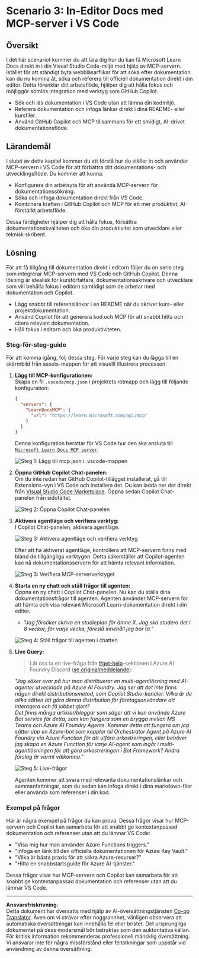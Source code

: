<!--
CO_OP_TRANSLATOR_METADATA:
{
  "original_hash": "db532b1ec386c9ce38c791653dc3c881",
  "translation_date": "2025-07-14T06:52:13+00:00",
  "source_file": "09-CaseStudy/docs-mcp/solution/scenario3/README.md",
  "language_code": "sv"
}
-->
# Scenario 3: In-Editor Docs med MCP-server i VS Code

## Översikt

I det här scenariot kommer du att lära dig hur du kan få Microsoft Learn Docs direkt in i din Visual Studio Code-miljö med hjälp av MCP-servern. Istället för att ständigt byta webbläsarflikar för att söka efter dokumentation kan du nu komma åt, söka och referera till officiell dokumentation direkt i din editor. Detta förenklar ditt arbetsflöde, hjälper dig att hålla fokus och möjliggör sömlös integration med verktyg som GitHub Copilot.

- Sök och läs dokumentation i VS Code utan att lämna din kodmiljö.
- Referera dokumentation och infoga länkar direkt i dina README- eller kursfiler.
- Använd GitHub Copilot och MCP tillsammans för ett smidigt, AI-drivet dokumentationsflöde.

## Lärandemål

I slutet av detta kapitel kommer du att förstå hur du ställer in och använder MCP-servern i VS Code för att förbättra ditt dokumentations- och utvecklingsflöde. Du kommer att kunna:

- Konfigurera din arbetsyta för att använda MCP-servern för dokumentationssökning.
- Söka och infoga dokumentation direkt från VS Code.
- Kombinera kraften i GitHub Copilot och MCP för ett mer produktivt, AI-förstärkt arbetsflöde.

Dessa färdigheter hjälper dig att hålla fokus, förbättra dokumentationskvaliteten och öka din produktivitet som utvecklare eller teknisk skribent.

## Lösning

För att få tillgång till dokumentation direkt i editorn följer du en serie steg som integrerar MCP-servern med VS Code och GitHub Copilot. Denna lösning är idealisk för kursförfattare, dokumentationsskrivare och utvecklare som vill behålla fokus i editorn samtidigt som de arbetar med dokumentation och Copilot.

- Lägg snabbt till referenslänkar i en README när du skriver kurs- eller projektdokumentation.
- Använd Copilot för att generera kod och MCP för att snabbt hitta och citera relevant dokumentation.
- Håll fokus i editorn och öka produktiviteten.

### Steg-för-steg-guide

För att komma igång, följ dessa steg. För varje steg kan du lägga till en skärmbild från assets-mappen för att visuellt illustrera processen.

1. **Lägg till MCP-konfigurationen:**  
   Skapa en fil `.vscode/mcp.json` i projektets rotmapp och lägg till följande konfiguration:  
   ```json
   {
     "servers": {
       "LearnDocsMCP": {
         "url": "https://learn.microsoft.com/api/mcp"
       }
     }
   }
   ```  
   Denna konfiguration berättar för VS Code hur den ska ansluta till [`Microsoft Learn Docs MCP server`](https://github.com/MicrosoftDocs/mcp).
   
   ![Steg 1: Lägg till mcp.json i .vscode-mappen](../../../../../../translated_images/step1-mcp-json.c06a007fccc3edfaf0598a31903c9ec71476d9fd3ae6c1b2b4321fd38688ca4b.sv.png)
    
2. **Öppna GitHub Copilot Chat-panelen:**  
   Om du inte redan har GitHub Copilot-tillägget installerat, gå till Extensions-vyn i VS Code och installera det. Du kan ladda ner det direkt från [Visual Studio Code Marketplace](https://marketplace.visualstudio.com/items?itemName=GitHub.copilot-chat). Öppna sedan Copilot Chat-panelen från sidofältet.

   ![Steg 2: Öppna Copilot Chat-panelen](../../../../../../translated_images/step2-copilot-panel.f1cc86e9b9b8cd1a85e4df4923de8bafee4830541ab255e3c90c09777fed97db.sv.png)

3. **Aktivera agentläge och verifiera verktyg:**  
   I Copilot Chat-panelen, aktivera agentläge.

   ![Steg 3: Aktivera agentläge och verifiera verktyg](../../../../../../translated_images/step3-agent-mode.cdc32520fd7dd1d149c3f5226763c1d85a06d3c041d4cc983447625bdbeff4d4.sv.png)

   Efter att ha aktiverat agentläge, kontrollera att MCP-servern finns med bland de tillgängliga verktygen. Detta säkerställer att Copilot-agenten kan nå dokumentationsservern för att hämta relevant information.
   
   ![Steg 3: Verifiera MCP-serververktyget](../../../../../../translated_images/step3-verify-mcp-tool.76096a6329cbfecd42888780f322370a0d8c8fa003ed3eeb7ccd23f0fc50c1ad.sv.png)

4. **Starta en ny chatt och ställ frågor till agenten:**  
   Öppna en ny chatt i Copilot Chat-panelen. Nu kan du ställa dina dokumentationsfrågor till agenten. Agenten använder MCP-servern för att hämta och visa relevant Microsoft Learn-dokumentation direkt i din editor.

   - *"Jag försöker skriva en studieplan för ämne X. Jag ska studera det i 8 veckor, för varje vecka, föreslå innehåll jag bör ta."*

   ![Steg 4: Ställ frågor till agenten i chatten](../../../../../../translated_images/step4-prompt-chat.12187bb001605efc5077992b621f0fcd1df12023c5dce0464f8eb8f3d595218f.sv.png)

5. **Live Query:**

   > Låt oss ta en live-fråga från [#get-help](https://discord.gg/D6cRhjHWSC)-sektionen i Azure AI Foundry Discord ([se originalmeddelande](https://discord.com/channels/1113626258182504448/1385498306720829572)):
   
   *"Jag söker svar på hur man distribuerar en multi-agentlösning med AI-agenter utvecklade på Azure AI Foundry. Jag ser att det inte finns någon direkt distributionsmetod, som Copilot Studio-kanaler. Vilka är de olika sätten att göra denna distribution för företagsanvändare att interagera och få jobbet gjort?  
Det finns många artiklar/bloggar som säger att vi kan använda Azure Bot service för detta, som kan fungera som en brygga mellan MS Teams och Azure AI Foundry Agents. Kommer detta att fungera om jag sätter upp en Azure-bot som kopplar till Orchestrator Agent på Azure AI Foundry via Azure Function för att utföra orkestreringen, eller behöver jag skapa en Azure Function för varje AI-agent som ingår i multi-agentlösningen för att göra orkestreringen i Bot Framework? Andra förslag är varmt välkomna."*

   ![Steg 5: Live-frågor](../../../../../../translated_images/step5-live-queries.49db3e4a50bea27327e3cb18c24d263b7d134930d78e7392f9515a1c00264a7f.sv.png)

   Agenten kommer att svara med relevanta dokumentationslänkar och sammanfattningar, som du sedan kan infoga direkt i dina markdown-filer eller använda som referenser i din kod.

### Exempel på frågor

Här är några exempel på frågor du kan prova. Dessa frågor visar hur MCP-servern och Copilot kan samarbeta för att snabbt ge kontextanpassad dokumentation och referenser utan att du lämnar VS Code:

- "Visa mig hur man använder Azure Functions triggers."
- "Infoga en länk till den officiella dokumentationen för Azure Key Vault."
- "Vilka är bästa praxis för att säkra Azure-resurser?"
- "Hitta en snabbstartsguide för Azure AI-tjänster."

Dessa frågor visar hur MCP-servern och Copilot kan samarbeta för att snabbt ge kontextanpassad dokumentation och referenser utan att du lämnar VS Code.

---

**Ansvarsfriskrivning**:  
Detta dokument har översatts med hjälp av AI-översättningstjänsten [Co-op Translator](https://github.com/Azure/co-op-translator). Även om vi strävar efter noggrannhet, vänligen observera att automatiska översättningar kan innehålla fel eller brister. Det ursprungliga dokumentet på dess modersmål bör betraktas som den auktoritativa källan. För kritisk information rekommenderas professionell mänsklig översättning. Vi ansvarar inte för några missförstånd eller feltolkningar som uppstår vid användning av denna översättning.